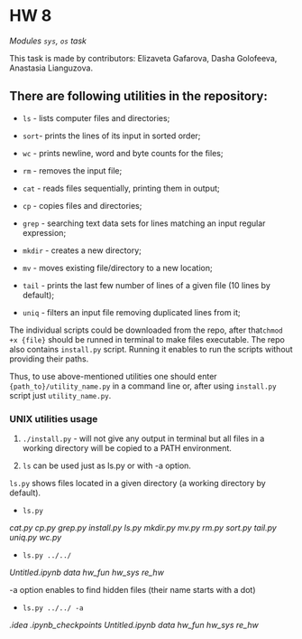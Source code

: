 # HW 8

*_Modules `sys`, `os` task_*

This task is made by contributors: Elizaveta Gafarova, Dasha Golofeeva, Anastasia Lianguzova.

## There are following utilities in the repository:

- `ls` - lists computer files and directories;

- `sort`- prints the lines of its input in sorted order;

- `wc` - prints newline, word and byte counts for the files;

- `rm` - removes the input file;

- `cat` - reads files sequentially, printing them in output;

- `cp` - copies files and directories;

- `grep` - searching text data sets for lines matching an input regular expression;

- `mkdir` - creates a new directory;

- `mv` - moves existing file/directory to a new location;

- `tail` - prints the last few number of lines of a given file (10 lines by default);

- `uniq` - filters an input file removing duplicated lines from it;

The individual scripts could be downloaded from the repo, after that`chmod +x {file}` should be runned in terminal to make files executable. The repo also contains `install.py` script. Running it enables to run the scripts without providing their paths. 

Thus, to use above-mentioned utilities one should enter `{path_to}/utility_name.py` in a command line or, after using `install.py` script just `utility_name.py`. 

### UNIX utilities usage

1. `./install.py` - will not give any output in terminal but all files in a working directory will be copied to a PATH environment.  

2. `ls` can be used just as ls.py or with -a option. 

`ls.py` shows files located in a given directory (a working directory by default). 

- `ls.py`

*cat.py cp.py grep.py install.py ls.py mkdir.py mv.py rm.py sort.py tail.py uniq.py wc.py*

- `ls.py ../../`

*Untitled.ipynb data hw_fun hw_sys re_hw*

-a option enables to find hidden files (their name starts with a dot)

- `ls.py ../../ -a`

*.idea .ipynb_checkpoints Untitled.ipynb data hw_fun hw_sys re_hw*



















